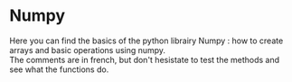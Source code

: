 # Numpy

Here you can find the basics of the python librairy Numpy : how to create arrays and basic operations using numpy.    
The comments are in french, but don't hesistate to test the methods and see what the functions do. 
